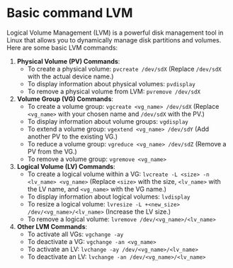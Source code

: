 # Basic command LVM

Logical Volume Management (LVM) is a powerful disk management tool in Linux that allows you to dynamically manage disk partitions and volumes. Here are some basic LVM commands:

1. **Physical Volume (PV) Commands**:
   * To create a physical volume: `pvcreate /dev/sdX` (Replace `/dev/sdX` with the actual device name.)
   * To display information about physical volumes: `pvdisplay`
   * To remove a physical volume from LVM: `pvremove /dev/sdX`
2. **Volume Group (VG) Commands**:
   * To create a volume group: `vgcreate <vg_name> /dev/sdX` (Replace `<vg_name>` with your chosen name and `/dev/sdX` with the PV.)
   * To display information about volume groups: `vgdisplay`
   * To extend a volume group: `vgextend <vg_name> /dev/sdY` (Add another PV to the existing VG.)
   * To reduce a volume group: `vgreduce <vg_name> /dev/sdZ` (Remove a PV from the VG.)
   * To remove a volume group: `vgremove <vg_name>`
3. **Logical Volume (LV) Commands**:
   * To create a logical volume within a VG: `lvcreate -L <size> -n <lv_name> <vg_name>` (Replace `<size>` with the size, `<lv_name>` with the LV name, and `<vg_name>` with the VG name.)
   * To display information about logical volumes: `lvdisplay`
   * To resize a logical volume: `lvresize -L +<new_size> /dev/<vg_name>/<lv_name>` (Increase the LV size.)
   * To remove a logical volume: `lvremove /dev/<vg_name>/<lv_name>`
4. **Other LVM Commands**:
   * To activate all VGs: `vgchange -ay`
   * To deactivate a VG: `vgchange -an <vg_name>`
   * To activate an LV: `lvchange -ay /dev/<vg_name>/<lv_name>`
   * To deactivate an LV: `lvchange -an /dev/<vg_name>/<lv_name>`
